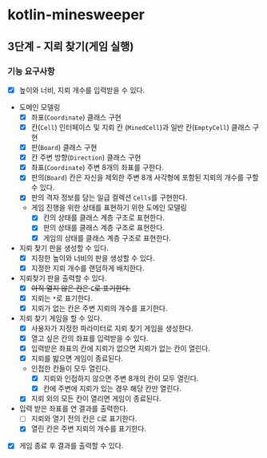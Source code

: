 # kotlin-minesweeper

## 3단계 - 지뢰 찾기(게임 실행)

### 기능 요구사항

- [x] 높이와 너비, 지뢰 개수를 입력받을 수 있다.
- 도메인 모델링
  - [x] 좌표(`Coordinate`) 클래스 구현
  - [x] 칸(`Cell`) 인터페이스 및 지뢰 칸 (`MinedCell`)과 일반 칸(`EmptyCell`) 클래스 구현
  - [x] 판(`Board`) 클래스 구현
  - [x] 칸 주변 방향(`Direction`) 클래스 구현
  - [x] 좌표(`Coordinate`) 주변 8개의 좌표를 구한다.
  - [x] 판의(`Board`) 칸은 자신을 제외한 주변 8개 사각형에 포함된 지뢰의 개수를 구할 수 있다.
  - [x] 판의 격자 정보를 담는 일급 컬렉션 `Cells`를 구현한다.
  - 게임 진행을 위한 상태를 표현하기 위한 도메인 모델링
    - [x] 칸의 상태를 클래스 계층 구조로 표현한다.
    - [x] 판의 상태를 클래스 계층 구조로 표현한다.
    - [x] 게임의 상태를 클래스 계층 구조로 표현한다.
- 지뢰 찾기 판을 생성할 수 있다.
  - [x] 지정한 높이와 너비의 판을 생성할 수 있다.
  - [x] 지정한 지뢰 개수를 랜덤하게 배치한다.
- 지뢰찾기 판을 출력할 수 있다.
  - [x] ~~아직 열지 않은 칸은 `C`로 표기한다.~~
  - [x] 지뢰는 `*`로 표기한다.
  - [x] 지뢰가 없는 칸은 주변 지뢰의 개수를 표기한다.
- 지뢰 찾기 게임을 할 수 있다.
  - [x] 사용자가 지정한 파라미터로 지뢰 찾기 게임을 생성한다.
  - [x] 열고 싶은 칸의 좌표를 입력받을 수 있다.
  - [x] 입력받은 좌표의 칸에 지뢰가 없으면 지뢰가 없는 칸이 열린다.
  - [x] 지뢰를 밟으면 게임이 종료된다.
  - 인접한 칸들이 모두 열린다.
    - [x] 지뢰와 인접하지 않으면 주변 8개의 칸이 모두 열린다.
    - [x] 칸에 주변에 지뢰가 있는 경우 해당 칸만 열린다.
  - [x] 지뢰 외의 모든 칸이 열리면 게임이 종료된다.
- 입력 받은 좌표를 연 결과를 출력한다.
  - [ ] 지뢰와 열기 전의 칸은 `C`로 표기한다.
  - [x] 열린 칸은 주변 지뢰의 개수를 표기한다.
- [x] 게임 종료 후 결과를 출력할 수 있다.
